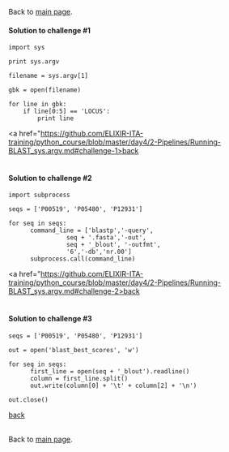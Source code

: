 Back to [main page](../index.md).

#### Solution to challenge #1
```
import sys

print sys.argv

filename = sys.argv[1]

gbk = open(filename)

for line in gbk:
    if line[0:5] == 'LOCUS':
        print line

```

<a href="https://github.com/ELIXIR-ITA-training/python_course/blob/master/day4/2-Pipelines/Running-BLAST_sys.argv.md#challenge-1>back<a/>
<br>
<br>


#### Solution to challenge #2

```
import subprocess

seqs = ['P00519', 'P05480', 'P12931']

for seq in seqs:
      command_line = ['blastp','-query',
                seq + '.fasta','-out',
                seq + '_blout', '-outfmt',
                '6','-db','nr.00']
      subprocess.call(command_line)
```
<a href="https://github.com/ELIXIR-ITA-training/python_course/blob/master/day4/2-Pipelines/Running-BLAST_sys.argv.md#challenge-2>back<a/>
<br>
<br>



#### Solution to challenge #3
```
seqs = ['P00519', 'P05480', 'P12931']

out = open('blast_best_scores', 'w')

for seq in seqs:
      first_line = open(seq + '_blout').readline()
      column = first_line.split()
      out.write(column[0] + '\t' + column[2] + '\n')

out.close()
```
<a href="https://github.com/ELIXIR-ITA-training/python_course/blob/master/day4/2-Pipelines/Running-BLAST_sys.argv.md#challenge-3">back<a/>
<br>
<br>

Back to [main page](../index.md).

